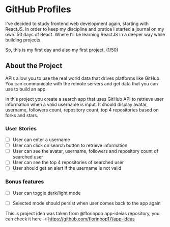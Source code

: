 # GitHub Profiles

I've decided to study frontend web development again, starting with ReactJS.
In order to keep my discipline and pratice I started a journal on my own.
50 days of React. Where I'll be learning ReactJS in a deeper way while building projects.


So, this is my first day and also my first project. (1/50)

## About the Project
APIs allow you to use the real world data that drives platforms like GitHub. You can communicate with the remote servers and get data that you can use to build an app.

In this project you create a search app that uses GitHub API to retrieve user information when a valid username is input. It should display avatar, username, followers count, repository count, top 4 repositories based on forks and stars.

### User Stories

-   [ ] User can enter a username
-   [ ] User can click on search button to retrieve information
-   [ ] User can see the avatar, username, followers and repository count of searched user
-   [ ] User can see the top 4 repositories of searched user
-   [ ] User should get an alert if the username is not valid

### Bonus features
-  [ ] User can toggle dark/light mode
-  [ ] Selected mode should persist when user comes back to the app again


This is project idea was taken from @florinpop app-ideias repository, you can check it here -> https://github.com/florinpop17/app-ideas
